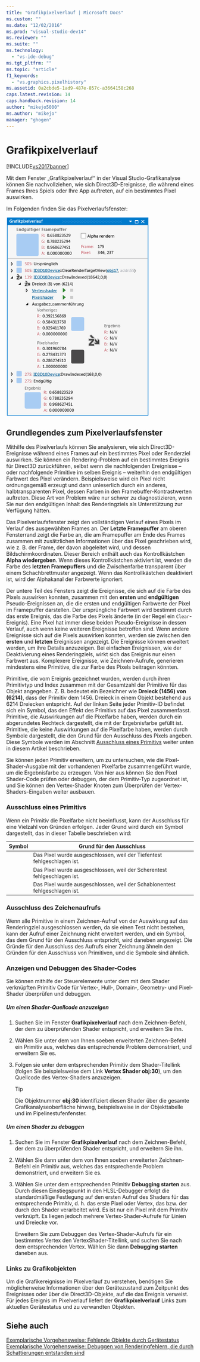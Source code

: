 ```yaml
---
title: "Grafikpixelverlauf | Microsoft Docs"
ms.custom: ""
ms.date: "12/02/2016"
ms.prod: "visual-studio-dev14"
ms.reviewer: ""
ms.suite: ""
ms.technology: 
  - "vs-ide-debug"
ms.tgt_pltfrm: ""
ms.topic: "article"
f1_keywords: 
  - "vs.graphics.pixelhistory"
ms.assetid: 0a2cbde5-1ad9-487e-857c-a3664158c268
caps.latest.revision: 14
caps.handback.revision: 14
author: "mikejo5000"
ms.author: "mikejo"
manager: "ghogen"
---
```

# Grafikpixelverlauf
[!INCLUDE[vs2017banner](../code-quality/includes/vs2017banner.md)]

Mit dem Fenster „Grafikpixelverlauf“ in der Visual Studio\-Grafikanalyse können Sie nachvollziehen, wie sich Direct3D\-Ereignisse, die während eines Frames Ihres Spiels oder Ihre App auftreten, auf ein bestimmtes Pixel auswirken.  
  
 Im Folgenden finden Sie das Pixelverlaufsfenster:  
  
 ![Ein Pixel mit drei Direct3D&#45;Ereignissen im Verlauf.](../debugger/media/gfx_diag_demo_pixel_history_orientation.png "gfx\_diag\_demo\_pixel\_history\_orientation")  
  
## Grundlegendes zum Pixelverlaufsfenster  
 Mithilfe des Pixelverlaufs können Sie analysieren, wie sich Direct3D\-Ereignisse während eines Frames auf ein bestimmtes Pixel oder Renderziel auswirken.  Sie können ein Rendering\-Problem auf ein bestimmtes Ereignis für Direct3D zurückführen, selbst wenn die nachfolgenden Ereignisse – oder nachfolgende Primitive im selben Ereignis – weiterhin den endgültigen Farbwert des Pixel verändern.  Beispielsweise wird ein Pixel nicht ordnungsgemäß erzeugt und dann unleserlich durch ein anderes, halbtransparenten Pixel, dessen Farben in den Framebuffer\-Kontrastwerten auftreten.  Diese Art von Problem wäre nur schwer zu diagnostizieren, wenn Sie nur den endgültigen Inhalt des Renderingziels als Unterstützung zur Verfügung hätten.  
  
 Das Pixelverlaufsfenster zeigt den vollständigen Verlauf eines Pixels im Verlauf des ausgewählten Frames an.  Der **Letzte Framepuffer** am oberen Fensterrand zeigt die Farbe an, die am Framepuffer am Ende des Frames zusammen mit zusätzlichen Informationen über das Pixel geschrieben wird, wie z. B. der Frame, der davon abgeleitet wird, und dessen Bildschirmkoordinaten.  Dieser Bereich enthält auch das Kontrollkästchen **Alpha wiedergeben**.  Wenn dieses Kontrollkästchen aktiviert ist, werden die Farbe des **letzten Framepuffers** und die Zwischenfarbe transparent über einem Schachbrettmuster angezeigt.  Wenn das Kontrollkästchen deaktiviert ist, wird der Alphakanal der Farbwerte ignoriert.  
  
 Der untere Teil des Fensters zeigt die Ereignisse, die sich auf die Farbe des Pixels auswirken konnten, zusammen mit den **ersten** und **endgültigen** Pseudo\-Ereignissen an, die die ersten und endgültigen Farbwerte der Pixel im Framepuffer darstellen.  Der ursprüngliche Farbwert wird bestimmt durch das erste Ereignis, das die Farbe des Pixels änderte \(in der Regel ein `Clear`\-Ereignis\).  Eine Pixel hat immer diese beiden Pseudo\-Ereignisse in dessen Verlauf, auch wenn keine weiteren Ereignisse betroffen sind.  Wenn andere Ereignisse sich auf die Pixels auswirken konnten, werden sie zwischen den **ersten** und **letzten** Ereignissen angezeigt.  Die Ereignisse können erweitert werden, um ihre Details anzuzeigen.  Bei einfachen Ereignissen, wie der Deaktivierung eines Renderingziels, wirkt sich das Ereignis nur einen Farbwert aus.  Komplexere Ereignisse, wie Zeichnen\-Aufrufe, generieren mindestens eine Primitive, die zur Farbe des Pixels beitragen könnten.  
  
 Primitive, die vom Ereignis gezeichnet wurden, werden durch ihren Primitivtyp und Index zusammen mit der Gesamtzahl der Primitive für das Objekt angegeben.  Z. B. bedeutet ein Bezeichner wie **Dreieck \(1456\) von \(6214\)**, dass der Primitiv dem 1456. Dreieck in einem Objekt bestehend aus 6214 Dreiecken entspricht.  Auf der linken Seite jeder Primitiv\-ID befindet sich ein Symbol, das den Effekt des Primitivs auf das Pixel zusammenfasst.  Primitive, die Auswirkungen auf die Pixelfarbe haben, werden durch ein abgerundetes Rechteck dargestellt, die mit der Ergebnisfarbe gefüllt ist.  Primitive, die keine Auswirkungen auf die Pixelfarbe haben, werden durch Symbole dargestellt, die den Grund für den Ausschluss des Pixels angeben.  Diese Symbole werden im Abschnitt [Ausschluss eines Primitivs](../debugger/graphics-pixel-history.md#exclusion) weiter unten in diesem Artikel beschrieben.  
  
 Sie können jeden Primitiv erweitern, um zu untersuchen, wie die Pixel\-Shader\-Ausgabe mit der vorhandenen Pixelfarbe zusammengeführt wurde, um die Ergebnisfarbe zu erzeugen.  Von hier aus können Sie den Pixel Shader\-Code prüfen oder debuggen, der dem Primitiv\-Typ zugeordnet ist, und Sie können den Vertex\-Shader Knoten zum Überprüfen der Vertex\-Shaders\-Eingaben weiter ausbauen.  
  
###  <a name="exclusion"></a> Ausschluss eines Primitivs  
 Wenn ein Primitiv die Pixelfarbe nicht beeinflusst, kann der Ausschluss für eine Vielzahl von Gründen erfolgen.  Jeder Grund wird durch ein Symbol dargestellt, das in dieser Tabelle beschrieben wird:  
  
|Symbol|Grund für den Ausschluss|  
|------------|------------------------------|  
||Das Pixel wurde ausgeschlossen, weil der Tiefentest fehlgeschlagen ist.|  
||Das Pixel wurde ausgeschlossen, weil der Scherentest fehlgeschlagen ist.|  
||Das Pixel wurde ausgeschlossen, weil der Schablonentest fehlgeschlagen ist.|  
  
### Ausschluss des Zeichenaufrufs  
 Wenn alle Primitive in einem Zeichnen\-Aufruf von der Auswirkung auf das Renderingziel ausgeschlossen werden, da sie einen Test nicht bestehen, kann der Aufruf einer Zeichnung nicht erweitert werden, und ein Symbol, das dem Grund für den Ausschluss entspricht, wird daneben angezeigt.  Die Gründe für den Ausschluss des Aufrufs einer Zeichnung ähneln den Gründen für den Ausschluss von Primitiven, und die Symbole sind ähnlich.  
  
### Anzeigen und Debuggen des Shader\-Codes  
 Sie können mithilfe der Steuerelemente unter dem mit dem Shader verknüpften Primitiv Code für Vertex\-, Hull\-, Domain\-, Geometry\- und Pixel\-Shader überprüfen und debuggen.  
  
##### Um einen Shader\-Quellcode anzuzeigen  
  
1.  Suchen Sie im Fenster **Grafikpixelverlauf** nach dem Zeichnen\-Befehl, der dem zu überprüfenden Shader entspricht, und erweitern Sie ihn.  
  
2.  Wählen Sie unter dem von Ihnen soeben erweiterten Zeichnen\-Befehl ein Primitiv aus, welches das entsprechende Problem demonstriert, und erweitern Sie es.  
  
3.  Folgen sie unter dem entsprechenden Primitiv dem Shader\-Titellink \(folgen Sie beispielsweise dem Link **Vertex Shader obj:30**\), um den Quellcode des Vertex\-Shaders anzuzeigen.  
  
    > [!TIP]
    >  Die Objektnummer **obj:30** identifiziert diesen Shader über die gesamte Grafikanalyseoberfläche hinweg, beispielsweise in der Objekttabelle und im Pipelinestufenfenster.  
  
##### Um einen Shader zu debuggen  
  
1.  Suchen Sie im Fenster **Grafikpixelverlauf** nach dem Zeichnen\-Befehl, der dem zu überprüfenden Shader entspricht, und erweitern Sie ihn.  
  
2.  Wählen Sie dann unter dem von Ihnen soeben erweiterten Zeichnen\-Befehl ein Primitiv aus, welches das entsprechende Problem demonstriert, und erweitern Sie es.  
  
3.  Wählen Sie unter dem entsprechenden Primitiv **Debugging starten** aus.  Durch diesen Einstiegspunkt in den HLSL\-Debugger erfolgt die standardmäßige Festlegung auf den ersten Aufruf des Shaders für das entsprechende Primitiv, d. h. das erste Pixel oder Vertex, das bzw. der durch den Shader verarbeitet wird.  Es ist nur ein Pixel mit dem Primitiv verknüpft. Es liegen jedoch mehrere Vertex\-Shader\-Aufrufe für Linien und Dreiecke vor.  
  
     Erweitern Sie zum Debuggen des Vertex\-Shader\-Aufrufs für ein bestimmtes Vertex den VertexShader\-Titellink, und suchen Sie nach dem entsprechenden Vertex. Wählen Sie dann **Debugging starten** daneben aus.  
  
### Links zu Grafikobjekten  
 Um die Grafikereignisse im Pixelverlauf zu verstehen, benötigen Sie möglicherweise Informationen über den Gerätezustand zum Zeitpunkt des Ereignisses oder über die Direct3D\-Objekte, auf die das Ereignis verweist.  Für jedes Ereignis im Pixelverlauf liefert der **Grafikpixelverlauf** Links zum aktuellen Gerätestatus und zu verwandten Objekten.  
  
## Siehe auch  
 [Exemplarische Vorgehensweise: Fehlende Objekte durch Gerätestatus](../debugger/walkthrough-missing-objects-due-to-device-state.md)   
 [Exemplarische Vorgehensweise: Debuggen von Renderingfehlern, die durch Schattierungen entstanden sind](../debugger/walkthrough-debugging-rendering-errors-due-to-shading.md)